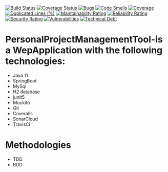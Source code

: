 [![Build Status](https://travis-ci.com/sreenu-reddy/ppm.svg?branch=master)](https://travis-ci.com/sreenu-reddy/ppm) [![Coverage Status](https://coveralls.io/repos/github/sreenu-reddy/ppm/badge.svg?branch=master)](https://coveralls.io/github/sreenu-reddy/ppm?branch=master) [![Bugs](https://sonarcloud.io/api/project_badges/measure?project=sreenu-reddy_ppm&metric=bugs)](https://sonarcloud.io/dashboard?id=sreenu-reddy_ppm) [![Code Smells](https://sonarcloud.io/api/project_badges/measure?project=sreenu-reddy_ppm&metric=code_smells)](https://sonarcloud.io/dashboard?id=sreenu-reddy_ppm) [![Coverage](https://sonarcloud.io/api/project_badges/measure?project=sreenu-reddy_ppm&metric=coverage)](https://sonarcloud.io/dashboard?id=sreenu-reddy_ppm) [![Duplicated Lines (%)](https://sonarcloud.io/api/project_badges/measure?project=sreenu-reddy_ppm&metric=duplicated_lines_density)](https://sonarcloud.io/dashboard?id=sreenu-reddy_ppm) [![Maintainability Rating](https://sonarcloud.io/api/project_badges/measure?project=sreenu-reddy_ppm&metric=sqale_rating)](https://sonarcloud.io/dashboard?id=sreenu-reddy_ppm) [![Reliability Rating](https://sonarcloud.io/api/project_badges/measure?project=sreenu-reddy_ppm&metric=reliability_rating)](https://sonarcloud.io/dashboard?id=sreenu-reddy_ppm) [![Security Rating](https://sonarcloud.io/api/project_badges/measure?project=sreenu-reddy_ppm&metric=security_rating)](https://sonarcloud.io/dashboard?id=sreenu-reddy_ppm) [![Vulnerabilities](https://sonarcloud.io/api/project_badges/measure?project=sreenu-reddy_ppm&metric=vulnerabilities)](https://sonarcloud.io/dashboard?id=sreenu-reddy_ppm) [![Technical Debt](https://sonarcloud.io/api/project_badges/measure?project=sreenu-reddy_ppm&metric=sqale_index)](https://sonarcloud.io/dashboard?id=sreenu-reddy_ppm)

# PersonalProjectManagementTool-is a WepApplication with the following technologies:
- Java 11
- SpringBoot
- MySql
- H2 database
- junit5
- Mockito
- Git
- Coveralls
- SonarCloud
- TravisCi

# Methodologies
- TDD
- BDD